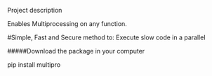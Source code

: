 Project description

Enables Multiprocessing on any function.


#Simple, Fast and Secure method to:
Execute slow code in a parallel

#####Download the package in your computer

pip install multipro



